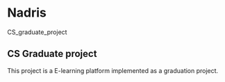 # Nadris
CS_graduate_project

## CS Graduate project


This project is a  E-learning platform implemented as a graduation project.
